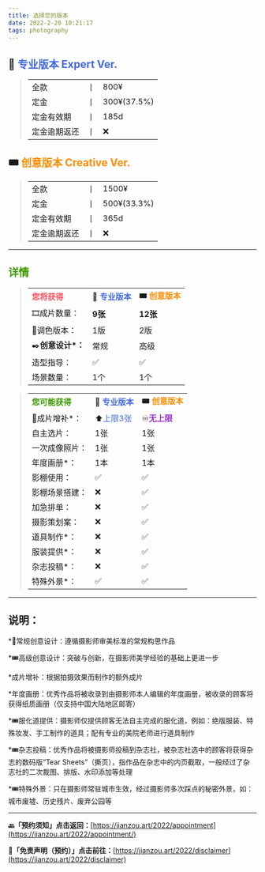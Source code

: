 ```yaml
---
title: 选择您的版本
date: 2022-2-20 10:21:17
tags: photography
---
```


## 🎫 <font color="royalblue">专业版本 Expert Ver.</font>

> |              |      |             |
> | :----------- | ---- | ----------- |
> | 全款         | 丨   | 800¥        |
> | 定金         | 丨   | 300¥(37.5%) |
> | 定金有效期   | 丨   | 185d        |
> | 定金逾期返还 | 丨   | ❌           |

## 🎟️ <font color="darkorange">创意版本 Creative Ver.</font>

> |              |      |             |
> | ------------ | ---- | ----------- |
> | 全款         | 丨   | 1500¥       |
> | 定金         | 丨   | 500¥(33.3%) |
> | 定金有效期   | 丨   | 365d        |
> | 定金逾期返还 | 丨   | ❌           |

------

## <font color=#3E9A00>详情</font>

> |                                         |                                               |                                                |
> | --------------------------------------- | :-------------------------------------------- | :--------------------------------------------- |
> | <font color=#FF5160>**您将获得**</font> | **🎫 <font color="royalblue">专业版本</font>** | **🎟️ <font color="darkorange">创意版本</font>** |
> | 🎞️成片数量：                             | **9张**                                       | **12张**                                       |
> | 🎨调色版本：                             | 1版                                           | 2版                                            |
> | ✒️**创意设计*：**                        | 常规                                          | 高级                                           |
> | 造型指导：                              | ✅                                             | ✅                                              |
> | 场景数量：                              | 1个                                           | 1个                                            |



> |                                           |                                               |                                                |
> | ----------------------------------------- | :-------------------------------------------- | :--------------------------------------------- |
> | <font color=#3E9A00>**您可能获得**</font> | **🎫 <font color="royalblue">专业版本</font>** | **🎟️ <font color="darkorange">创意版本</font>** |
> | 🎁成片增补*：                              | ⬆️<font color="royalblue">上限3张</font>       | ♾️<font color="darkorchid">**无上限**</font>    |
> | 自主选片：                                | 1张                                           | 1张                                            |
> | 一次成像照片：                            | 1张                                           | 1张                                            |
> | 年度画册*：                               | 1本                                           | 1本                                            |
> | 影棚使用：                                | ✅                                             | ✅                                              |
> | 影棚场景搭建：                            | ❌                                             | ✅                                              |
> | 加急排单：                                | ❌                                             | ✅                                              |
> | 摄影策划案：                              | ❌                                             | ✅                                              |
> | 道具制作*：                               | ❌                                             | ✅                                              |
> | 服装提供*：                               | ❌                                             | ✅                                              |
> | 杂志投稿*：                               | ❌                                             | ✅                                              |
> | 特殊外景*：                               | ✅                                             | ✅                                              |



------



## 说明：

*🎫常规创意设计：遵循摄影师审美标准的常规构思作品

*🎟️高级创意设计：突破与创新，在摄影师美学经验的基础上更进一步

*成片增补：根据拍摄效果而制作的额外成片

*年度画册：优秀作品将被收录到由摄影师本人编辑的年度画册，被收录的顾客将获得纸质画册（仅支持中国大陆地区邮寄）

*🎟️服化道提供：摄影师仅提供顾客无法自主完成的服化道，例如：绝版服装、特殊妆发、手工制作的道具；配有专业的美院老师进行道具制作

*🎟️杂志投稿：优秀作品将被摄影师投稿到杂志社，被杂志社选中的顾客将获得杂志的数码版“Tear Sheets”（撕页），指作品在杂志中的内页截取，一般经过了杂志社的二次裁图、排版、水印添加等处理

*🎟️特殊外景：只在摄影师常驻城市生效，经过摄影师多次踩点的秘密外景，如：城市废墟、历史残片、废弃公园等

------

**🔙「预约须知」点击返回：**[https://jianzou.art/2022/appointment](https://jianzou.art/2022/appointment/)

**📄「免责声明（预约）」点击前往：**[https://jianzou.art/2022/disclaimer](https://jianzou.art/2022/disclaimer)
